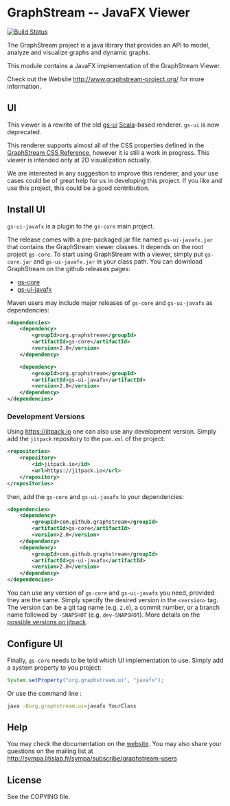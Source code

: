 # GraphStream -- JavaFX Viewer

[![Build Status](https://travis-ci.org/graphstream/gs-ui-javafx.svg?branch=master)](https://travis-ci.org/graphstream/gs-ui-javafx)

The GraphStream project is a java library that provides an API to model, analyze and visualize graphs and dynamic graphs.

This module contains a JavaFX implementation of the GraphStream Viewer.

Check out the Website <http://www.graphstream-project.org/> for more information.

## UI

This viewer is a rewrite of the old [gs-ui](https://github.com/graphstream/gs-ui) [Scala](http://www.scala-lang.org/)-based renderer. `gs-ui` is now deprecated.

This renderer supports almost all of the CSS properties defined in the [GraphStream CSS Reference](http://graphstream-project.org/doc/Tutorials/GraphStream-CSS-Reference_1.0/), however it is still a work in progress. This viewer is intended only at 2D visualization actually.

We are interested in any suggestion to improve this renderer, and your use cases could be of great help for us in developing this project. If you like and use this project, this could be a good contribution.

## Install UI

`gs-ui-javafx` is a plugin to the  `gs-core` main project. 

The release comes with a pre-packaged jar file named `gs-ui-javafx.jar` that contains the GraphStream viewer classes. It depends on the root project `gs-core`. To start using GraphStream with a viewer, simply put `gs-core.jar` and `gs-ui-javafx.jar` in your class path. You can download GraphStream on the github releases pages:

- [gs-core](https://github.com/graphstream/gs-core/releases)
- [gs-ui-javafx](https://github.com/graphstream/gs-ui-javafx/releases)

Maven users may include major releases of `gs-core` and `gs-ui-javafx` as dependencies: 

```xml
<dependencies>
    <dependency>
        <groupId>org.graphstream</groupId>
        <artifactId>gs-core</artifactId>
        <version>2.0</version>
    </dependency>

    <dependency>
        <groupId>org.graphstream</groupId>
        <artifactId>gs-ui-javafx</artifactId>
        <version>2.0</version>
    </dependency>
</dependencies>
```

### Development Versions

Using <https://jitpack.io> one can also use any development version. Simply add the `jitpack` repository to the `pom.xml` of the project:

```xml
<repositories>
    <repository>
        <id>jitpack.io</id>
        <url>https://jitpack.io</url>
    </repository>
</repositories>
```

then, add the `gs-core` and `gs-ui-javafx` to your dependencies:

```xml
<dependencies>
    <dependency>
        <groupId>com.github.graphstream</groupId>
        <artifactId>gs-core</artifactId>
        <version>2.0</version>
    </dependency>
    <dependency>
        <groupId>com.github.graphstream</groupId>
        <artifactId>gs-ui-javafx</artifactId>
        <version>2.0</version>
    </dependency>
</dependencies>
```

You can use any version of `gs-core` and `gs-ui-javafx` you need, provided they are the same. Simply specify the desired version in the `<version>` tag. The version can be a git tag name (e.g. `2.0`), a commit number, or a branch name followed by `-SNAPSHOT` (e.g. `dev-SNAPSHOT`). More details on the [possible versions on jitpack](https://jitpack.io/#graphstream/gs-ui-javafx).

## Configure UI

Finally, `gs-core` needs to be told which UI implementation to use. Simply add a system property to you project: 

```java
System.setProperty("org.graphstream.ui", "javafx");
```

Or use the command line :

```bash
java -Dorg.graphstream.ui=javafx YourClass
```

## Help

You may check the documentation on the [website](http://graphstream-project.org). You may also share your questions on the mailing list at http://sympa.litislab.fr/sympa/subscribe/graphstream-users

## License

See the COPYING file.
